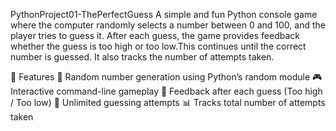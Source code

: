 PythonProject01-ThePerfectGuess
A simple and fun Python console game where the computer randomly selects a number between 0 and 100, and the player tries to guess it. After each guess, the game provides feedback whether the guess is too high or too low.This continues until the correct number is guessed. It also tracks the number of attempts taken.

🚀 Features
🔢 Random number generation using Python’s random module
🎮 Interactive command-line gameplay
💬 Feedback after each guess (Too high / Too low)
🔁 Unlimited guessing attempts
📊 Tracks total number of attempts taken
